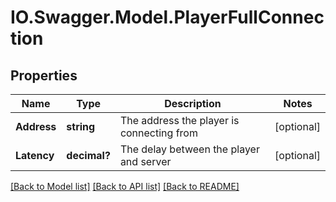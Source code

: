 # IO.Swagger.Model.PlayerFullConnection
## Properties

Name | Type | Description | Notes
------------ | ------------- | ------------- | -------------
**Address** | **string** | The address the player is connecting from | [optional] 
**Latency** | **decimal?** | The delay between the player and server | [optional] 

[[Back to Model list]](../README.md#documentation-for-models) [[Back to API list]](../README.md#documentation-for-api-endpoints) [[Back to README]](../README.md)

